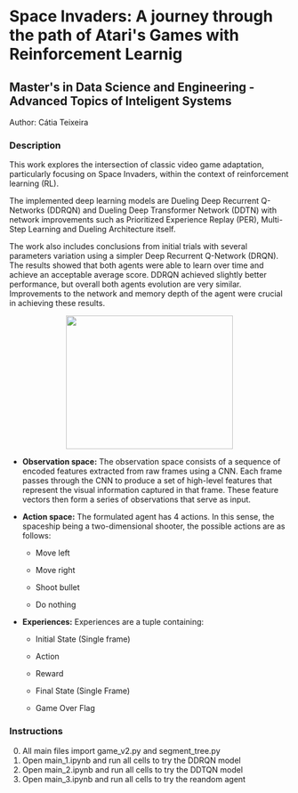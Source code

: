 # Space Invaders: A journey through the path of Atari's Games with Reinforcement Learnig

## Master's in Data Science and Engineering - Advanced Topics of Inteligent Systems

Author: Cátia Teixeira 


### Description

This work explores the intersection of classic video game adaptation, particularly focusing on Space Invaders, within the context of reinforcement learning (RL).

The implemented deep learning models are Dueling Deep Recurrent Q-Networks (DDRQN) and Dueling Deep Transformer Network (DDTN) with network improvements such as Prioritized Experience Replay (PER), Multi-Step Learning and Dueling Architecture itself.

The work also includes conclusions from initial trials with several parameters variation using a simpler Deep Recurrent Q-Network (DRQN). The results showed that both agents were able to learn over time and achieve an acceptable average score. DDRQN
achieved slightly better performance, but overall both agents evolution are very similar. 
Improvements to the network and memory depth of the agent were crucial in achieving these results.

<p align='center'>
<img src="http://i.imgur.com/mR81p5O.png" width="300" height="240"/>
</p>



- **Observation space:** The observation space consists of a sequence of encoded features extracted from raw frames using a CNN. Each frame passes through the CNN to produce a set of high-level features that represent the visual information
captured in that frame. These feature vectors then form a series of observations that serve as input.

- **Action space:** The formulated agent has 4 actions. In this sense, the spaceship being a two-dimensional shooter, the
possible actions are as follows:

  - Move left

  - Move right

  - Shoot bullet

  - Do nothing

- **Experiences:** Experiences are a tuple containing:
   
  - Initial State (Single frame)

  - Action

  - Reward

  - Final State (Single Frame)

  - Game Over Flag

### Instructions

0. All main files import game_v2.py and segment_tree.py
1. Open main_1.ipynb  and run all cells to try the DDRQN model
2. Open main_2.ipynb  and run all cells to try the DDTQN model
3. Open main_3.ipynb  and run all cells to try the reandom agent
